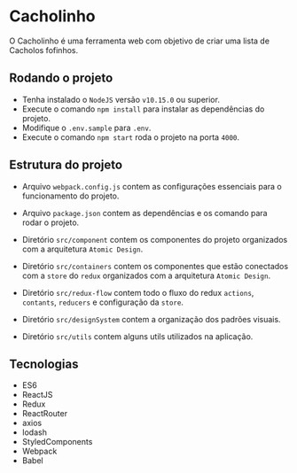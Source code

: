 # Cacholinho

O Cacholinho é uma ferramenta web com objetivo de criar uma lista de Cacholos fofinhos.

## Rodando o projeto

- Tenha instalado o `NodeJS` versão `v10.15.0` ou superior.
- Execute o comando `npm install` para instalar as dependências do projeto.
- Modifique o `.env.sample` para `.env`.
- Execute o comando `npm start` roda o projeto na porta `4000`.

## Estrutura do projeto

- Arquivo `webpack.config.js` contem as configurações essenciais para o funcionamento do projeto.

- Arquivo `package.json` contem as dependências e os comando para rodar o projeto.

- Diretório `src/component` contem os componentes do projeto organizados com a arquitetura `Atomic Design`.

- Diretório `src/containers` contem os componentes que estão conectados com a `store` do `redux` organizados com a arquitetura `Atomic Design`.

- Diretório `src/redux-flow` contem todo o fluxo do redux `actions`, `contants`, `reducers` e configuração da `store`.

- Diretório `src/designSystem` contem a organização dos padrões visuais.

- Diretório `src/utils` contem alguns utils utilizados na aplicação.

## Tecnologias

- ES6
- ReactJS
- Redux
- ReactRouter
- axios
- lodash
- StyledComponents
- Webpack
- Babel
